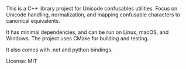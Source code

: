 <!-- Use this file to provide workspace-specific custom instructions to Copilot. For more details, visit https://code.visualstudio.com/docs/copilot/copilot-customization#_use-a-githubcopilotinstructionsmd-file -->

This is a C++ library project for Unicode confusables utilities. Focus on Unicode handling, normalization, and mapping confusable characters to canonical equivalents.

It has minimal dependencies, and can be run on Linux, macOS, and Windows. The project uses CMake for building and testing.

It also comes with .net and python bindings.

License: MIT
